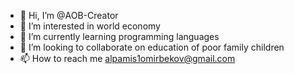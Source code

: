 - 👋 Hi, I’m @AOB-Creator
- 👀 I’m interested in world economy
- 🌱 I’m currently learning programming languages
- 💞️ I’m looking to collaborate on education of poor family children
- 📫 How to reach me alpamis1omirbekov@gmail.com
